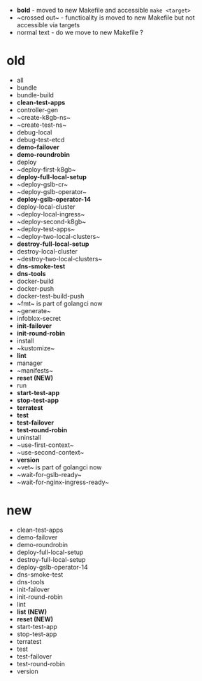  - **bold** - moved to new Makefile and accessible `make <target>`
 - ~crossed out~ - functioality is moved to new Makefile but not accessible via targets
 - normal text - do we move to new Makefile ? 

# old

 - all
 - bundle
 - bundle-build
 - **clean-test-apps**
 - controller-gen
 - ~create-k8gb-ns~
 - ~create-test-ns~
 - debug-local
 - debug-test-etcd
 - **demo-failover**
 - **demo-roundrobin**
 - deploy
 - ~deploy-first-k8gb~
 - **deploy-full-local-setup**
 - ~deploy-gslb-cr~
 - ~deploy-gslb-operator~
 - **deploy-gslb-operator-14**
 - deploy-local-cluster
 - ~deploy-local-ingress~
 - ~deploy-second-k8gb~
 - ~deploy-test-apps~
 - ~deploy-two-local-clusters~
 - **destroy-full-local-setup**
 - destroy-local-cluster
 - ~destroy-two-local-clusters~
 - **dns-smoke-test**
 - **dns-tools**
 - docker-build
 - docker-push
 - docker-test-build-push
 - ~fmt~ is part of golangci now
 - ~generate~
 - infoblox-secret
 - **init-failover**
 - **init-round-robin**
 - install
 - ~kustomize~
 - **lint**
 - manager
 - ~manifests~
 - **reset (NEW)**
 - run
 - **start-test-app**
 - **stop-test-app**
 - **terratest**
 - **test**
 - **test-failover**
 - **test-round-robin**
 - uninstall
 - ~use-first-context~
 - ~use-second-context~
 - **version**
 - ~vet~ is part of golangci now
 - ~wait-for-gslb-ready~
 - ~wait-for-nginx-ingress-ready~


# new

 - clean-test-apps
 - demo-failover
 - demo-roundrobin
 - deploy-full-local-setup
 - destroy-full-local-setup
 - deploy-gslb-operator-14
 - dns-smoke-test
 - dns-tools
 - init-failover
 - init-round-robin
 - lint
 - **list (NEW)**
 - **reset (NEW)**
 - start-test-app
 - stop-test-app
 - terratest
 - test
 - test-failover
 - test-round-robin
 - version

